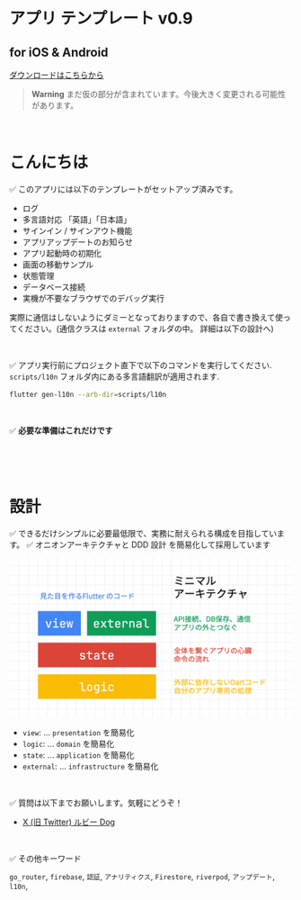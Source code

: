 # アプリ テンプレート v0.9

## for iOS & Android

[ダウンロードはこちらから](https://github.com/rbdog/templates)

> **Warning**
> まだ仮の部分が含まれています。今後大きく変更される可能性があります。

<br />

# こんにちは

✅ このアプリには以下のテンプレートがセットアップ済みです。

- ログ
- 多言語対応 「英語」「日本語」
- サインイン / サインアウト機能
- アプリアップデートのお知らせ
- アプリ起動時の初期化
- 画面の移動サンプル
- 状態管理
- データベース接続
- 実機が不要なブラウザでのデバッグ実行

実際に通信はしないようにダミーとなっておりますので、各自で書き換えて使ってください。(通信クラスは `external` フォルダの中。 詳細は以下の設計へ)

<br />

✅ アプリ実行前にプロジェクト直下で以下のコマンドを実行してください. `scripts/l10n` フォルダ内にある多言語翻訳が適用されます.

```sh
flutter gen-l10n --arb-dir=scripts/l10n
```

<br />

✅ **必要な準備はこれだけです**

<br />
<br />
<br />

# 設計

✅ できるだけシンプルに必要最低限で、実務に耐えられる構成を目指しています。
✅ オニオンアーキテクチャと DDD 設計 を簡易化して採用しています

![image](https://github.com/rbdog/templates/blob/main/docs/static/images/minimal-archit.png?raw=true)

- `view`: ... `presentation` を簡易化
- `logic`: ... `domain` を簡易化
- `state`: ... `application` を簡易化
- `external`: ... `infrastructure` を簡易化

<br />

✅ 質問は以下までお願いします。気軽にどうぞ！

- [X (旧 Twitter) ルビー Dog](https://twitter.com/rubydog725)

<br />

✅ その他キーワード

`go_router`, `firebase`, `認証`, `アナリティクス`, `Firestore`, `riverpod`, `アップデート`, `l10n`,
